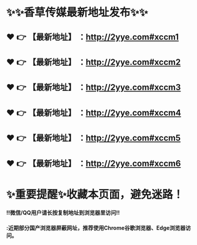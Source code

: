 # :sparkles::sparkles:香草传媒最新地址发布:sparkles::sparkles:

 :heart: :point_right: 【最新地址】 ：http://2yye.com#xccm1
 ------
 :heart: :point_right: 【最新地址】 ：http://2yye.com#xccm2
 ------
 :heart: :point_right: 【最新地址】 ：http://2yye.com#xccm3
 ------
 :heart: :point_right: 【最新地址】 ：http://2yye.com#xccm4
 ------
 :heart: :point_right: 【最新地址】 ：http://2yye.com#xccm5
 ------
 :heart: :point_right: 【最新地址】 ：http://2yye.com#xccm6
 ------
# :sparkles:重要提醒:sparkles:收藏本页面，避免迷路！
#### ‼️微信/QQ用户请长按复制地址到浏览器里访问‼
#### :近期部分国产浏览器屏蔽网址，推荐使用Chrome谷歌浏览器、Edge浏览器访问。
